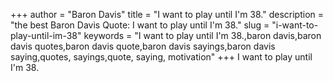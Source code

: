 +++
author = "Baron Davis"
title = "I want to play until I'm 38."
description = "the best Baron Davis Quote: I want to play until I'm 38."
slug = "i-want-to-play-until-im-38"
keywords = "I want to play until I'm 38.,baron davis,baron davis quotes,baron davis quote,baron davis sayings,baron davis saying,quotes, sayings,quote, saying, motivation"
+++
I want to play until I'm 38.
